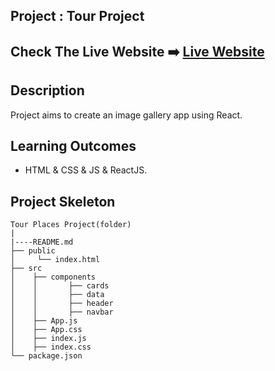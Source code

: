 ## Project : Tour Project
## Check The Live Website :arrow_right: [Live Website](https://meraltourplace.netlify.app/)





## Description
Project aims to create an image gallery app using React.

## Learning Outcomes

* HTML & CSS & JS & ReactJS.

## Project Skeleton

```
Tour Places Project(folder)
|
|----README.md
├── public
│     └── index.html
├── src
│    ├── components
│    │       ├── cards
│    │       ├── data
│    │       ├── header
│    │       ├── navbar
│    ├── App.js
│    ├── App.css
│    ├── index.js
│    ├── index.css
└── package.json
```





